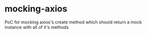 # mocking-axios

PoC for mocking axios's create method which should return a mock instance with all of it's methods


